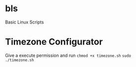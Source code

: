 # bls
Basic Linux Scripts

# Timezone Configurator
Give a execute permission and run
`chmod +x timezone.sh`
`sudo ./timezone.sh`


